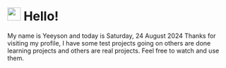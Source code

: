  <h1>
    <img src="https://emojis.slackmojis.com/emojis/images/1643510097/45343/hi.gif?1643510097" width="30"/> 
    Hello!
 </h1>
 <p>
    My name is Yeeyson and today is Saturday, 24 August 2024
    Thanks for visiting my profile, I have some test projects going on others are done learning projects and others are real projects.
    Feel free to watch and use them.
 </p>